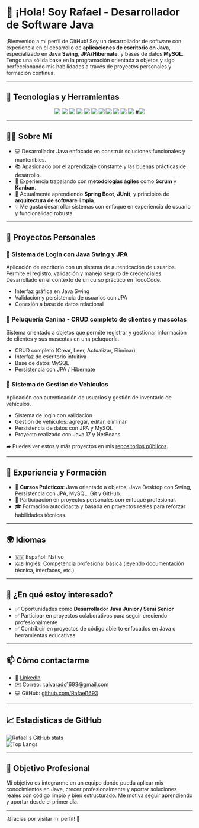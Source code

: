 # 👋 ¡Hola! Soy Rafael - Desarrollador de Software Java

¡Bienvenido a mi perfil de GitHub! Soy un desarrollador de software con experiencia en el desarrollo de **aplicaciones de escritorio en Java**, especializado en **Java Swing**, **JPA/Hibernate**, y bases de datos **MySQL**. Tengo una sólida base en la programación orientada a objetos y sigo perfeccionando mis habilidades a través de proyectos personales y formación continua.

---

## 🧰 Tecnologías y Herramientas

<p align="center">
  <img src="https://img.shields.io/badge/Java-ED8B00?style=for-the-badge&logo=java&logoColor=white"/>
  <img src="https://img.shields.io/badge/MySQL-4479A1?style=for-the-badge&logo=mysql&logoColor=white"/>
  <img src="https://img.shields.io/badge/JPA-59666C?style=for-the-badge&logo=hibernate&logoColor=white"/>
  <img src="https://img.shields.io/badge/Hibernate-59666C?style=for-the-badge&logo=hibernate&logoColor=white"/>
  <img src="https://img.shields.io/badge/Swing-007396?style=for-the-badge&logo=java&logoColor=white"/>
  <img src="https://img.shields.io/badge/NetBeans-1B6AC6?style=for-the-badge&logo=apache-netbeans-ide&logoColor=white"/>
  <img src="https://img.shields.io/badge/IntelliJ_IDEA-000000?style=for-the-badge&logo=intellijidea&logoColor=white"/>
  <img src="https://img.shields.io/badge/Git-F05032?style=for-the-badge&logo=git&logoColor=white"/>
  <img src="https://img.shields.io/badge/GitHub-181717?style=for-the-badge&logo=github&logoColor=white"/>
  <img src="https://img.shields.io/badge/Maven-C71A36?style=for-the-badge&logo=apachemaven&logoColor=white"/>
  <img src="https://img.shields.io/badge/Trello-0052CC?style=for-the-badge&logo=trello&logoColor=white"/>
  #<img src="https://img.shields.io/badge/Figma-F24E1E?style=for-the-badge&logo=figma&logoColor=white"/>
</p>

---

## 🧑‍💻 Sobre Mí

- 💻 Desarrollador Java enfocado en construir soluciones funcionales y mantenibles.
- 📚 Apasionado por el aprendizaje constante y las buenas prácticas de desarrollo.
- 🔄 Experiencia trabajando con **metodologías ágiles** como **Scrum** y **Kanban**.
- 🌱 Actualmente aprendiendo **Spring Boot**, **JUnit**, y principios de **arquitectura de software limpia**.
- 💡 Me gusta desarrollar sistemas con enfoque en experiencia de usuario y funcionalidad robusta.

---

## 🚀 Proyectos Personales

### 🔐 Sistema de Login con Java Swing y JPA

Aplicación de escritorio con un sistema de autenticación de usuarios. Permite el registro, validación y manejo seguro de credenciales. Desarrollado en el contexto de un curso práctico en TodoCode.

- Interfaz gráfica en Java Swing  
- Validación y persistencia de usuarios con JPA  
- Conexión a base de datos relacional  

### 🐾 Peluquería Canina - CRUD completo de clientes y mascotas

Sistema orientado a objetos que permite registrar y gestionar información de clientes y sus mascotas en una peluquería.

- CRUD completo (Crear, Leer, Actualizar, Eliminar)  
- Interfaz de escritorio intuitiva  
- Base de datos MySQL  
- Persistencia con JPA / Hibernate  

### 🚗 Sistema de Gestión de Vehículos

Aplicación con autenticación de usuarios y gestión de inventario de vehículos.

- Sistema de login con validación  
- Gestión de vehículos: agregar, editar, eliminar  
- Persistencia de datos con JPA y MySQL  
- Proyecto realizado con Java 17 y NetBeans  

➡️ Puedes ver estos y más proyectos en mis [repositorios públicos](https://github.com/Rafael169).

---

## 💼 Experiencia y Formación

- 📘 **Cursos Prácticos**: Java orientado a objetos, Java Desktop con Swing, Persistencia con JPA, MySQL, Git y GitHub.  
- 💼 Participación en proyectos personales con enfoque profesional.  
- 🎓 Formación autodidacta y basada en proyectos reales para reforzar habilidades técnicas.  

---

## 🌍 Idiomas

- 🇪🇸 Español: Nativo  
- 🇬🇧 Inglés: Competencia profesional básica (leyendo documentación técnica, interfaces, etc.)

---

## 🤝 ¿En qué estoy interesado?

- ✅ Oportunidades como **Desarrollador Java Junior / Semi Senior**  
- ✅ Participar en proyectos colaborativos para seguir creciendo profesionalmente  
- ✅ Contribuir en proyectos de código abierto enfocados en Java o herramientas educativas  

---

## 📫 Cómo contactarme

- 💼 [LinkedIn](https://www.linkedin.com/in/rafael-alv1693/)  
- ✉️ Correo: r.alvarado1693@gmail.com  
- 💻 GitHub: [github.com/Rafael1693](https://github.com/Rafael1693)

---

## 📈 Estadísticas de GitHub

![Rafael's GitHub stats](https://github-readme-stats.vercel.app/api?username=Rafael1693&show_icons=true&theme=default)  
![Top Langs](https://github-readme-stats.vercel.app/api/top-langs/?username=Rafael1693&layout=compact)

---

## 🎯 Objetivo Profesional

Mi objetivo es integrarme en un equipo donde pueda aplicar mis conocimientos en Java, crecer profesionalmente y aportar soluciones reales con código limpio y bien estructurado. Me motiva seguir aprendiendo y aportar desde el primer día.

---

¡Gracias por visitar mi perfil! 🚀
